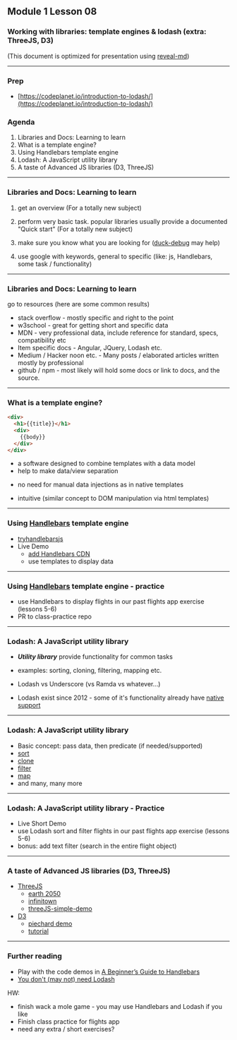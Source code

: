 ## Module 1 Lesson 08
### Working with libraries: template engines & lodash (extra: ThreeJS, D3)
(This document is optimized for presentation using [reveal-md](https://github.com/webpro/reveal-md))

---

### Prep
* [https://codeplanet.io/introduction-to-lodash/](https://codeplanet.io/introduction-to-lodash/)

### Agenda
1. Libraries and Docs: Learning to learn
2. What is a template engine?
3. Using Handlebars template engine
4. Lodash: A JavaScript utility library
5. A taste of Advanced JS libraries (D3, ThreeJS)

---

### Libraries and Docs: Learning to learn

1. get an overview (For a totally new subject)
<!-- .element: class="fragment" -->

2. perform very basic task. popular libraries usually provide a documented "Quick start" (For a totally new subject)
<!-- .element: class="fragment" -->

3. make sure you know what you are looking for ([duck-debug](https://en.wikipedia.org/wiki/Rubber_duck_debugging) may help)
<!-- .element: class="fragment" -->

4. use google with keywords, general to specific (like: js, Handlebars, some task  / functionality)
<!-- .element: class="fragment" -->

---

### Libraries and Docs: Learning to learn
go to resources (here are some common results)
- stack overflow - mostly specific and right to the point
- w3school - great for getting short and specific data
- MDN - very professional data, include reference for standard, specs, compatibility etc
- Item specific docs - Angular, JQuery, Lodash etc.
- Medium / Hacker noon etc. - Many posts / elaborated articles written mostly by professional
- github / npm - most likely will hold some docs or link to docs, and the source.
    
---

### What is a template engine?
```html
<div>
  <h1>{{title}}</h1>
  <div>
    {{body}}
  </div>
</div>
```
* a software designed to combine templates with a data model
* help to make data/view separation
<!-- .element: class="fragment" -->
* no need for manual data injections as in native templates
<!-- .element: class="fragment" -->
* intuitive (similar concept to DOM manipulation via html templates)
<!-- .element: class="fragment" -->

---

### Using [Handlebars](https://handlebarsjs.com/) template engine
* [tryhandlebarsjs](http://tryhandlebarsjs.com/)
* Live Demo
    - [add Handlebars CDN](https://handlebarsjs.com/installation.html)
    - use templates to display data

---

### Using [Handlebars](https://handlebarsjs.com/) template engine - practice
* use Handlebars to display flights in our past flights app exercise (lessons 5-6)
* PR to class-practice repo

---

### Lodash: A JavaScript utility library
* ***Utility library*** provide functionality for common tasks
<!-- .element: class="fragment" -->

* examples:  sorting, cloning, filtering, mapping  etc.
<!-- .element: class="fragment" -->

* Lodash vs Underscore (vs Ramda vs whatever...) 
<!-- .element: class="fragment" -->

* Lodash exist since 2012 - some of it's functionality already have [native support](https://github.com/you-dont-need/You-Dont-Need-Lodash-Underscore)
<!-- .element: class="fragment" -->

---

### Lodash: A JavaScript utility library
* Basic concept: pass data, then predicate (if needed/supported)
* [sort](https://lodash.com/docs/4.17.5#sortBy)
* [clone](https://lodash.com/docs/4.17.5#clone)
* [filter](https://lodash.com/docs/4.17.5#filter)
* [map](https://lodash.com/docs/4.17.5#map)
* and many, many more

---

### Lodash: A JavaScript utility library - Practice
* Live Short Demo
* use Lodash sort and filter flights in our past flights app exercise (lessons 5-6)
* bonus: add text filter (search in the entire flight object)

---

### A taste of Advanced JS libraries (D3, ThreeJS)
* [ThreeJS](https://threejs.org/) 
    - [earth 2050](https://2050.earth/)
    - [infinitown](http://demos.littleworkshop.fr/infinitown)
    - [threeJS-simple-demo](https://github.com/yuvalbl/threeJS-simple-demo)
* [D3](https://d3js.org/) 
    - [piechard demo](http://bl.ocks.org/nadinesk/99393098950665c471e035ac517c2224) 
    - [tutorial](http://christopheviau.com/d3_tutorial/)

---

### Further reading
* Play with the code demos in [A Beginner’s Guide to Handlebars](https://www.sitepoint.com/a-beginners-guide-to-Handlebars/)
* [You don't (may not) need Lodash](https://github.com/you-dont-need/You-Dont-Need-Lodash-Underscore)

HW:
* finish wack a mole game - you may use Handlebars and Lodash if you like
* Finish class practice for flights app
* need any extra / short exercises?